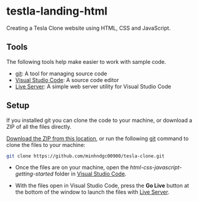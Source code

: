 # testla-landing-html

Creating a Tesla Clone website using HTML, CSS and JavaScript.

## Tools

The following tools help make easier to work with sample code.

- [git](https://git-scm.com/downloads): A tool for managing source code
- [Visual Studio Code](https://code.visualstudio.com/): A source code editor
- [Live Server](https://marketplace.visualstudio.com/items?itemName=ritwickdey.LiveServer): A simple web server utility for Visual Studio Code

## Setup

If you installed git you can clone the code to your machine, or download a ZIP of all the files directly.

[Download the ZIP from this location](https://github.com/minhndgc00900/tesla-clone/archive/refs/heads/main.zip), or run the following [git](https://git-scm.com/downloads) command to clone the files to your machine:

```bash
git clone https://github.com/minhndgc00900/tesla-clone.git
```

- Once the files are on your machine, open the _html-css-javascript-getting-started_ folder in [Visual Studio Code](https://code.visualstudio.com/).

- With the files open in Visual Studio Code, press the **Go Live** button at the bottom of the window to launch the files with [Live Server](https://marketplace.visualstudio.com/items?itemName=ritwickdey.LiveServer).
